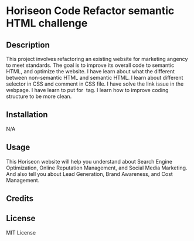 # Horiseon Code Refactor semantic HTML challenge

## Description

This project involves refactoring an existing website for marketing angency to meet standards. The goal is to improve its overall code to semantic HTML, and optimize the website.
I have learn about what the different between non-semantic HTML and semantic HTML. I learn about different selector in CSS and comment in CSS file. I have solve the link issue in the webpage. I have learn to put <alt> for <img> tag. I learn how to improve coding structure to be more clean.

## Installation

N/A

## Usage

This Horiseon website will help you understand about Search Engine Optimization, Online Reputation Management, and Social Media Marketing. And also tell you about Lead Generation, Brand Awareness, and Cost Management.

## Credits


## License

MIT License
